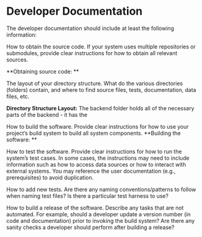 # Developer Documentation
The developer documentation should include at least the following information:

How to obtain the source code. If your system uses multiple repositories or submodules, provide clear instructions for how to obtain all relevant sources.

**Obtaining source code: **


The layout of your directory structure. What do the various directories (folders) contain, and where to find source files, tests, documentation, data files, etc.

**Directory Structure Layout:**
The backend folder holds all of the necessary parts of the backend - it has the 

How to build the software. Provide clear instructions for how to use your project’s build system to build all system components.
**Building the software: 
**


How to test the software. Provide clear instructions for how to run the system’s test cases. In some cases, the instructions may need to include information such as how to access data sources or how to interact with external systems. You may reference the user documentation (e.g., prerequisites) to avoid duplication.

How to add new tests. Are there any naming conventions/patterns to follow when naming test files? Is there a particular test harness to use?

How to build a release of the software. Describe any tasks that are not automated. For example, should a developer update a version number (in code and documentation) prior to invoking the build system? Are there any sanity checks a developer should perform after building a release?
